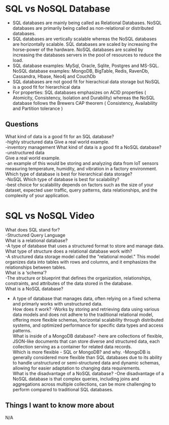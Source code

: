 # SQL vs NoSQL Database  
- SQL databases are mainly being called as Relational Databases. NoSQL databases are primarily being called as non-relational or distributed databases.
- SQL databases are vertically scalable whereas the NoSQL databases are horizontally scalable. SQL databases are scaled by increasing the horse-power of the hardware. NoSQL databases are scaled by increasing the databases servers in the pool of resources to reduce the load.
- SQL database examples: MySql, Oracle, Sqlite, Postgres and MS-SQL. NoSQL database examples: MongoDB, BigTable, Redis, RavenDb, Cassandra, Hbase, Neo4j and CouchDb
- SQL databases are not good fit for hierachical data storage but NoSQL is a good fit for hierarchical data
- For properties: SQL databases emphasizes on ACID properties ( Atomicity, Consistency, Isolation and Durability) whereas the NoSQL database follows the Brewers CAP theorem ( Consistency, Availability and Partition tolerance )
## Questions  
What kind of data is a good fit for an SQL database?  
-highly structured data
Give a real world example.  
-inventory management 
What kind of data is a good fit a NoSQL database?  
-unstructured data  
Give a real world example.  
-an example of this would be storing and analyzing data from IoT sensors measuring temperature, humidity, and vibration in a factory environment.
Which type of database is best for hierarchical data storage?  
-NoSQL
Which type of database is best for scalability?  
-best choice for scalability depends on factors such as the size of your dataset, expected user traffic, query patterns, data relationships, and the complexity of your application.  

# SQL vs NoSQL Video  
What does SQL stand for?  
-Structured Query Language  
What is a relational database?  
-A type of database that uses a structured format to store and manage data.  
What type of structure does a relational database work with?  
-A structured data storage model called the "relational model." This model organizes data into tables with rows and columns, and it emphasizes the relationships between tables.  
What is a ‘schema’?  
-The structure or blueprint that defines the organization, relationships, constraints, and attributes of the data stored in the database.  
What is a NoSQL database?  
- A type of database that manages data, often relying on a fixed schema and primarly works with unstructured data.  
How does it work?
-Works by storing and retrieving data using various data models and does not adhere to the traditional relational model, offering more flexible schemas, horizontal scalability through distributed systems, and optimized performance for specific data types and access patterns.  
What is inside of a MongoDB database?
-here are collections of flexible, JSON-like documents that can store diverse and structured data, each collection serving as a container for related data records.  
Which is more flexible - SQL or MongoDB? and why.
-MongoDB is generally considered more flexible than SQL databases due to its ability to handle unstructured or semi-structured data and dynamic schemas, allowing for easier adaptation to changing data requirements.  
What is the disadvantage of a NoSQL database?
-One disadvantage of a NoSQL database is that complex queries, including joins and aggregations across multiple collections, can be more challenging to perform compared to traditional SQL databases.

## Things I want to know more about  
N/A  
  
